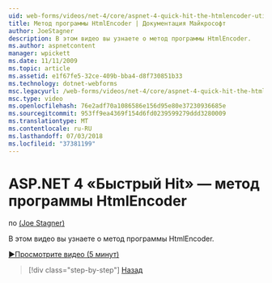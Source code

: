 ```yaml
---
uid: web-forms/videos/net-4/core/aspnet-4-quick-hit-the-htmlencoder-utility-method
title: Метод программы HtmlEncoder | Документация Майкрософт
author: JoeStagner
description: В этом видео вы узнаете о метод программы HtmlEncoder.
ms.author: aspnetcontent
manager: wpickett
ms.date: 11/11/2009
ms.topic: article
ms.assetid: e1f67fe5-32ce-409b-bba4-d8f730851b33
ms.technology: dotnet-webforms
msc.legacyurl: /web-forms/videos/net-4/core/aspnet-4-quick-hit-the-htmlencoder-utility-method
msc.type: video
ms.openlocfilehash: 76e2adf70a1086586e156d95e80e37230936685e
ms.sourcegitcommit: 953ff9ea4369f154d6fd0239599279ddd3280009
ms.translationtype: MT
ms.contentlocale: ru-RU
ms.lasthandoff: 07/03/2018
ms.locfileid: "37381199"
---
```

<a name="aspnet-4-quick-hit--the-htmlencoder-utility-method"></a>ASP.NET 4 «Быстрый Hit» — метод программы HtmlEncoder
====================
по [(Joe Stagner)](https://github.com/JoeStagner)

В этом видео вы узнаете о метод программы HtmlEncoder.

[&#9654;Просмотрите видео (5 минут)](https://channel9.msdn.com/Blogs/ASP-NET-Site-Videos/aspnet-4-quick-hit-the-htmlencoder-utility-method)

> [!div class="step-by-step"]
> [Назад](aspnet-4-quick-hit-predictable-client-ids.md)
